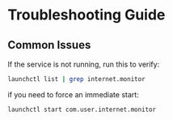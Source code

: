 # Troubleshooting Guide

## Common Issues

If the service is not running, run this to verify:

```sh
launchctl list | grep internet.monitor
```

if you need to force an immediate start:

```sh
launchctl start com.user.internet.monitor
```